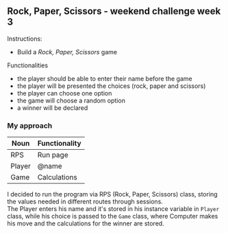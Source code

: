 ## Rock, Paper, Scissors - weekend challenge week 3

Instructions:
 - Build a _Rock, Paper, Scissors_ game<br>

Functionalities

- the player should be able to enter their name before the game
- the player will be presented the choices (rock, paper and scissors)
- the player can choose one option
- the game will choose a random option
- a winner will be declared

### My approach

| Noun | Functionality |
|----|----|
| RPS | Run page |
| Player | @name |
| Game | Calculations |

I decided to run the program via RPS (Rock, Paper, Scissors) class, storing the values needed in different routes through sessions.<br>
The Player enters his name and it's stored in his instance variable in `Player` class, while his choice is passed to the `Game` class, where Computer makes his move and the calculations for the winner are stored.
